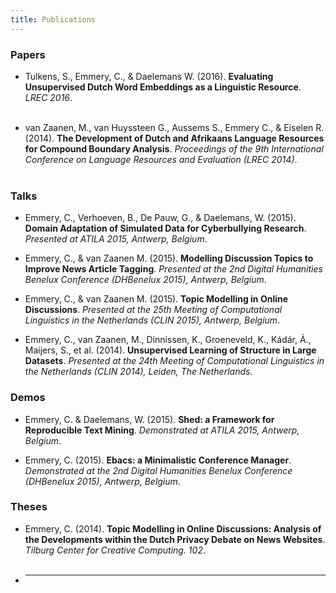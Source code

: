 ```yaml
---
title: Publications
---
```


### Papers

* Tulkens, S., Emmery, C., & Daelemans W. (2016).  **Evaluating Unsupervised Dutch Word Embeddings as a Linguistic Resource**. *LREC 2016*.
  <br> [<i class="fa fa-file-code-o"></i>](http://www.clips.uantwerpen.be/biblio/export/bibtex/1828n) &nbsp;
       [<i class="fa fa-file-pdf-o"></i>](https://arxiv.org/pdf/1607.00225.pdf) &nbsp;
       [<i class="fa fa-github"></i>](https://github.com/clips/dutchembeddings)

* van Zaanen, M., van Huyssteen G., Aussems S., Emmery C., & Eiselen R. (2014).  **The Development of Dutch and Afrikaans Language Resources for Compound Boundary Analysis**. *Proceedings of the 9th International Conference on Language Resources and Evaluation (LREC 2014)*.
  <br> [<i class="fa fa-file-code-o"></i>](http://www.clips.uantwerpen.be/biblio/export/bibtex/1884) &nbsp;
       [<i class="fa fa-file-pdf-o"></i>](http://ilk.uvt.nl/menno/files/docs/p_lrec14.pdf) &nbsp;
       <i class="fa fa-github"></i>

### Talks

* Emmery, C., Verhoeven, B., De Pauw, G., & Daelemans, W. (2015).  **Domain Adaptation of Simulated Data for Cyberbullying Research**. *Presented at ATILA 2015, Antwerp, Belgium*.

* Emmery, C., & van Zaanen M. (2015).  **Modelling Discussion Topics to Improve News Article Tagging**. *Presented at the 2nd Digital Humanities Benelux Conference (DHBenelux 2015), Antwerp, Belgium*.

* Emmery, C., & van Zaanen M. (2015).  **Topic Modelling in Online Discussions**. *Presented at the 25th Meeting of Computational Linguistics in the Netherlands (CLIN 2015), Antwerp, Belgium*.

* Emmery, C., van Zaanen, M., Dinnissen, K., Groeneveld, K., Kádár, Á., Maijers, S., et al. (2014). **Unsupervised Learning of Structure in Large Datasets**. *Presented at the 24th Meeting of Computational Linguistics in the Netherlands (CLIN 2014), Leiden, The Netherlands*.

### Demos

* Emmery, C. & Daelemans, W. (2015).  **Shed: a Framework for Reproducible Text Mining**. *Demonstrated at ATILA 2015, Antwerp, Belgium*.

* Emmery, C. (2015).  **Ebacs: a Minimalistic Conference Manager**. *Demonstrated at the 2nd Digital Humanities Benelux Conference (DHBenelux 2015), Antwerp, Belgium*.

### Theses

* Emmery, C. (2014). **Topic Modelling in Online Discussions: Analysis of the Developments within the Dutch Privacy Debate on News Websites**. *Tilburg Center for Creative Computing. 102*.
  <br> [<i class="fa fa-file-code-o"></i>](https://www.worldcat.org/title/topic-modelling-in-online-discussions-analysis-of-the-developments-within-the-dutch-privacy-debate-on-news-websites/oclc/894803324&referer=brief_results) &nbsp;
       [<i class="fa fa-file-pdf-o"></i>](http://arno.uvt.nl/show.cgi?fid=135375) &nbsp;
       [<i class="fa fa-github"></i>](https://www.github.com/cmry/aivb)

* ___

